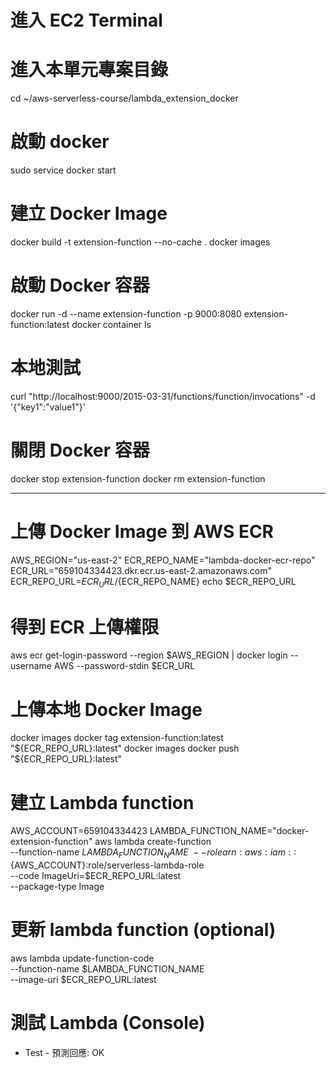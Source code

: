 # 進入 EC2 Terminal 

# 進入本單元專案目錄
cd ~/aws-serverless-course/lambda_extension_docker

# 啟動 docker
sudo service docker start

# 建立 Docker Image 
docker build -t extension-function --no-cache .
docker images

# 啟動 Docker 容器
docker run -d --name extension-function -p 9000:8080 extension-function:latest
docker container ls 

# 本地測試 
curl "http://localhost:9000/2015-03-31/functions/function/invocations" -d '{"key1":"value1"}'

# 關閉 Docker 容器
docker stop extension-function
docker rm extension-function

---
# 上傳 Docker Image 到 AWS ECR 
AWS_REGION="us-east-2"
ECR_REPO_NAME="lambda-docker-ecr-repo"
ECR_URL="659104334423.dkr.ecr.us-east-2.amazonaws.com"
ECR_REPO_URL=${ECR_URL}/${ECR_REPO_NAME}
echo $ECR_REPO_URL

# 得到 ECR 上傳權限
aws ecr get-login-password --region $AWS_REGION | docker login --username AWS --password-stdin $ECR_URL

# 上傳本地 Docker Image
docker images
docker tag extension-function:latest "${ECR_REPO_URL}:latest"
docker images
docker push "${ECR_REPO_URL}:latest"

# 建立 Lambda function 
AWS_ACCOUNT=659104334423
LAMBDA_FUNCTION_NAME="docker-extension-function"
aws lambda create-function  \
--function-name $LAMBDA_FUNCTION_NAME  \
--role arn:aws:iam::${AWS_ACCOUNT}:role/serverless-lambda-role \
--code ImageUri=$ECR_REPO_URL:latest \
--package-type Image

# 更新 lambda function (optional)
aws lambda update-function-code \
--function-name $LAMBDA_FUNCTION_NAME \
--image-uri $ECR_REPO_URL:latest

# 測試 Lambda (Console)
 - Test - 預測回應: OK 
